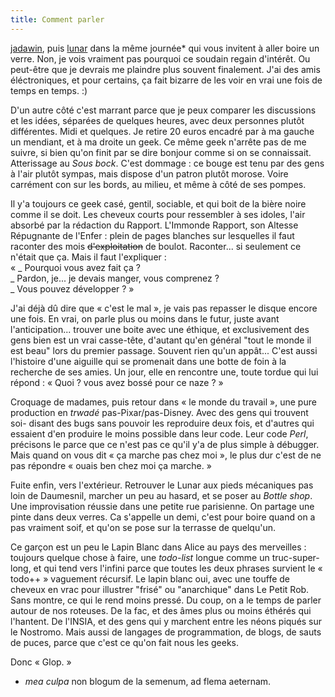 ```yaml
---
title: Comment parler
---
```


[jadawin](http://www.tuxaco.net), puis [lunar]() dans la même journée* qui
vous invitent à aller boire un verre. Non, je vois vraiment pas pourquoi ce
soudain regain d'intérêt. Ou peut-être que je devrais me plaindre plus souvent
finalement. J'ai des amis éléctroniques, et pour certains, ça fait bizarre de
les voir en vrai une fois de temps en temps. :)

D'un autre côté c'est marrant parce que je peux comparer les discussions et
les idées, séparées de quelques heures, avec deux personnes plutôt
différentes. Midi et quelques. Je retire 20 euros encadré par à ma gauche un
mendiant, et à ma droite un geek. Ce même geek n'arrête pas de me suivre, si
bien qu'on finit par se dire bonjour comme si on se connaissait. Atterissage
au _Sous bock_. C'est dommage : ce bouge est tenu par des gens à l'air plutôt
sympas, mais dispose d'un patron plutôt morose. Voire carrément con sur les
bords, au milieu, et même à côté de ses pompes.

Il y'a toujours ce geek casé, gentil, sociable, et qui boit de la bière noire
comme il se doit. Les cheveux courts pour ressembler à ses idoles, l'air
absorbé par la rédaction du Rapport. L'Immonde Rapport, son Altesse Répugnante
de l'Enfer : plein de pages blanches sur lesquelles il faut raconter des mois
<s>d'exploitation</s> de boulot. Raconter... si seulement ce n'était que ça.
Mais il faut l'expliquer :  
« _ Pourquoi vous avez fait ça ?  
_ Pardon, je... je devais manger, vous comprenez ?  
_ Vous pouvez développer ? »

J'ai déjà dû dire que « c'est le mal », je vais pas repasser le disque encore
une fois. En vrai, on parle plus ou moins dans le futur, juste avant
l'anticipation... trouver une boite avec une éthique, et exclusivement des
gens bien est un vrai casse-tête, d'autant qu'en général "tout le monde il est
beau" lors du premier passage. Souvent rien qu'un appât... C'est aussi
l'histoire d'une aiguille qui se promenait dans une botte de foin à la
recherche de ses amies. Un jour, elle en rencontre une, toute tordue qui lui
répond : « Quoi ? vous avez bossé pour ce naze ? »

Croquage de madames, puis retour dans « le monde du travail », une pure
production en _trwadé_ pas-Pixar/pas-Disney. Avec des gens qui trouvent soi-
disant des bugs sans pouvoir les reproduire deux fois, et d'autres qui
essaient d'en produire le moins possible dans leur code. Leur code _Perl_,
précisons le parce que ce n'est pas ce qu'il y'a de plus simple à débugger.
Mais quand on vous dit « ça marche pas chez moi », le plus dur c'est de ne pas
répondre « ouais ben chez moi ça marche. »

Fuite enfin, vers l'extérieur. Retrouver le Lunar aux pieds mécaniques pas
loin de Daumesnil, marcher un peu au hasard, et se poser au _Bottle shop_. Une
improvisation réussie dans une petite rue parisienne. On partage une pinte
dans deux verres. Ca s'appelle un demi, c'est pour boire quand on a pas
vraiment soif, et qu'on se pose sur la terrasse de quelqu'un.

Ce garçon est un peu le Lapin Blanc dans Alice au pays des merveilles :
toujours quelque chose à faire, une _todo-list_ longue comme un truc-super-
long, et qui tend vers l'infini parce que toutes les deux phrases survient le
« todo++ » vaguement récursif. Le lapin blanc oui, avec une touffe de cheveux
en vrac pour illustrer "frisé" ou "anarchique" dans Le Petit Rob. Sans montre,
ce qui le rend moins pressé. Du coup, on a le temps de parler autour de nos
roteuses. De la fac, et des âmes plus ou moins éthérés qui l'hantent. De
l'INSIA, et des gens qui y marchent entre les néons piqués sur le Nostromo.
Mais aussi de langages de programmation, de blogs, de sauts de puces, parce
que c'est ce qu'on fait nous les geeks.

Donc « Glop. »

* _mea culpa_ non blogum de la semenum, ad flema aeternam.

